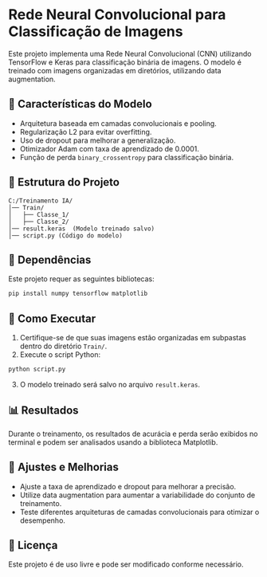 # Rede Neural Convolucional para Classificação de Imagens

Este projeto implementa uma Rede Neural Convolucional (CNN) utilizando TensorFlow e Keras para classificação binária de imagens. O modelo é treinado com imagens organizadas em diretórios, utilizando data augmentation.

## 📌 Características do Modelo
- Arquitetura baseada em camadas convolucionais e pooling.
- Regularização L2 para evitar overfitting.
- Uso de dropout para melhorar a generalização.
- Otimizador Adam com taxa de aprendizado de 0.0001.
- Função de perda `binary_crossentropy` para classificação binária.

## 📁 Estrutura do Projeto
```
C:/Treinamento IA/
│── Train/
│   ├── Classe_1/
│   ├── Classe_2/
│── result.keras  (Modelo treinado salvo)
│── script.py (Código do modelo)
```

## 🔧 Dependências
Este projeto requer as seguintes bibliotecas:
```bash
pip install numpy tensorflow matplotlib
```

## 🚀 Como Executar
1. Certifique-se de que suas imagens estão organizadas em subpastas dentro do diretório `Train/`.
2. Execute o script Python:
```bash
python script.py
```
3. O modelo treinado será salvo no arquivo `result.keras`.

## 📊 Resultados
Durante o treinamento, os resultados de acurácia e perda serão exibidos no terminal e podem ser analisados usando a biblioteca Matplotlib.

## 📌 Ajustes e Melhorias
- Ajuste a taxa de aprendizado e dropout para melhorar a precisão.
- Utilize data augmentation para aumentar a variabilidade do conjunto de treinamento.
- Teste diferentes arquiteturas de camadas convolucionais para otimizar o desempenho.

## 📜 Licença
Este projeto é de uso livre e pode ser modificado conforme necessário.

